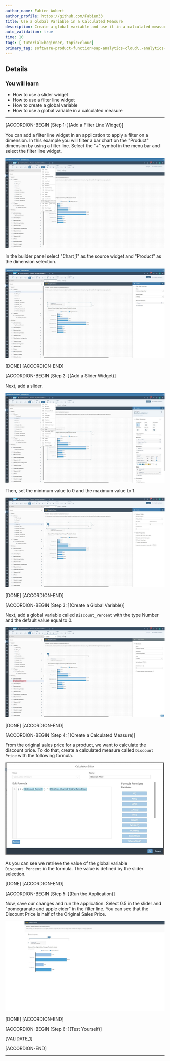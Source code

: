 ```yaml
---
author_name: Fabien Aubert
author_profile: https://github.com/Fabien33
title: Use a Global Variable in a Calculated Measure
description: Create a global variable and use it in a calculated measure
auto_validation: true
time: 10
tags: [ tutorial>beginner, topic>cloud]
primary_tag: software-product-function>sap-analytics-cloud\,-analytics-designer
---
```


<!-- ## Prerequisites
 - Prerequisite 1
 - Prerequisite 2 -->

## Details
### You will learn
  - How to use a slider widget
  - How to use a filter line widget
  - How to create a global variable
  - How to use a global variable in a calculated measure

<!-- Add additional information: Background information, longer prerequisites -->

---

[ACCORDION-BEGIN [Step 1: ](Add a Filter Line Widget)]

You can add a filter line widget in an application to apply a filter on a dimension. In this example you will filter a bar chart on the "Product" dimension by using a filter line. Select the "+" symbol in the menu bar and select the filter line widget.

![2.5.1](2.5.1.jpg)

In the builder panel select "Chart_1" as the source widget and "Product" as the dimension selection.

![2.5.2](2.5.2.jpg)

[DONE]
[ACCORDION-END]

[ACCORDION-BEGIN [Step 2: ](Add a Slider Widget)]

Next, add a slider.

![2.5.3](2.5.3.jpg)

Then, set the minimum value to 0 and the maximum value to 1.

![2.5.4](2.5.4.jpg)

[DONE]
[ACCORDION-END]


[ACCORDION-BEGIN [Step 3: ](Create a Global Variable)]

Next, add a global variable called `Discount_Percent` with the type Number and the default value equal to 0.

![2.5.5](2.5.5.jpg)

[DONE]
[ACCORDION-END]

[ACCORDION-BEGIN [Step 4: ](Create a Calculated Measure)]

From the original sales price for a product, we want to calculate the discount price. To do that, create a calculated measure called `Discount Price` with the following formula.

![2.5.6](2.5.6.jpg)

As you can see we retrieve the value of the global variable `Discount_Percent` in the formula. The value is defined by the slider selection.

[DONE]
[ACCORDION-END]

[ACCORDION-BEGIN [Step 5: ](Run the Application)]

Now, save our changes and run the application. Select 0.5 in the slider and "pomegranate and apple cider" in the filter line. You can see that the Discount Price is half of the Original Sales Price.

![2.5.7](2.5.7.jpg)

[DONE]
[ACCORDION-END]

[ACCORDION-BEGIN [Step 6: ](Test Yourself)]

[VALIDATE_1]

[ACCORDION-END]

---
